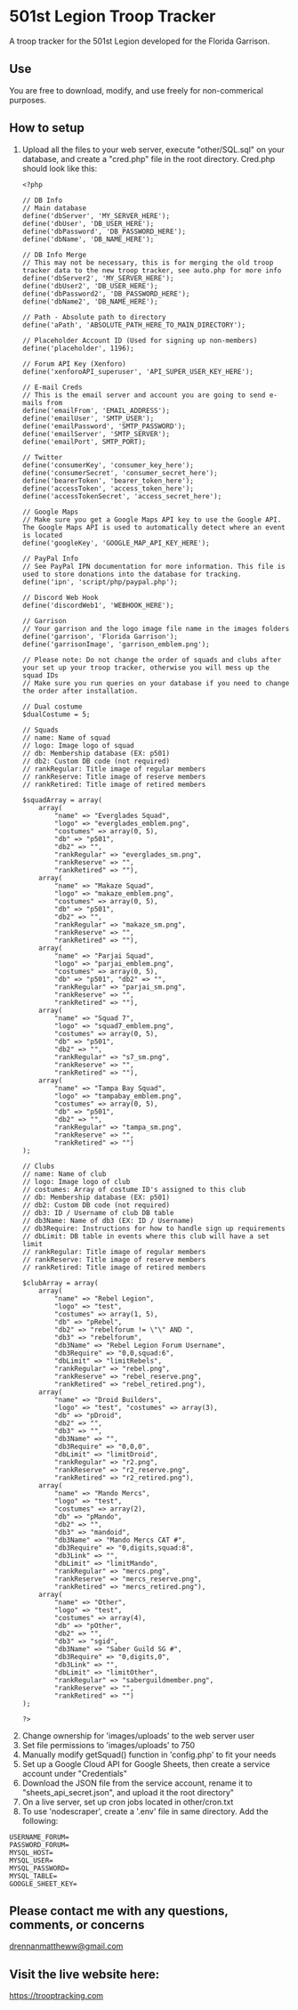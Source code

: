 # 501st Legion Troop Tracker
A troop tracker for the 501st Legion developed for the Florida Garrison.

## Use
You are free to download, modify, and use freely for non-commerical purposes.

## How to setup

<ol>
<li>Upload all the files to your web server, execute "other/SQL.sql" on your database, and create a "cred.php" file in the root directory. Cred.php should look like this:</li>
 
```
<?php

// DB Info
// Main database
define('dbServer', 'MY_SERVER_HERE');
define('dbUser', 'DB_USER_HERE');
define('dbPassword', 'DB_PASSWORD_HERE');
define('dbName', 'DB_NAME_HERE');

// DB Info Merge
// This may not be necessary, this is for merging the old troop tracker data to the new troop tracker, see auto.php for more info
define('dbServer2', 'MY_SERVER_HERE');
define('dbUser2', 'DB_USER_HERE');
define('dbPassword2', 'DB_PASSWORD_HERE');
define('dbName2', 'DB_NAME_HERE');

// Path - Absolute path to directory
define('aPath', 'ABSOLUTE_PATH_HERE_TO_MAIN_DIRECTORY');

// Placeholder Account ID (Used for signing up non-members)
define('placeholder', 1196);

// Forum API Key (Xenforo)
define('xenforoAPI_superuser', 'API_SUPER_USER_KEY_HERE');

// E-mail Creds
// This is the email server and account you are going to send e-mails from
define('emailFrom', 'EMAIL_ADDRESS');
define('emailUser', 'SMTP_USER');
define('emailPassword', 'SMTP_PASSWORD');
define('emailServer', 'SMTP_SERVER');
define('emailPort', SMTP_PORT);

// Twitter
define('consumerKey', 'consumer_key_here');
define('consumerSecret', 'consumer_secret_here');
define('bearerToken', 'bearer_token_here');
define('accessToken', 'access_token_here');
define('accessTokenSecret', 'access_secret_here');

// Google Maps
// Make sure you get a Google Maps API key to use the Google API. The Google Maps API is used to automatically detect where an event is located
define('googleKey', 'GOOGLE_MAP_API_KEY_HERE');

// PayPal Info
// See PayPal IPN documentation for more information. This file is used to store donations into the database for tracking.
define('ipn', 'script/php/paypal.php');

// Discord Web Hook
define('discordWeb1', 'WEBHOOK_HERE');

// Garrison
// Your garrison and the logo image file name in the images folders
define('garrison', 'Florida Garrison');
define('garrisonImage', 'garrison_emblem.png');

// Please note: Do not change the order of squads and clubs after your set up your troop tracker, otherwise you will mess up the squad IDs
// Make sure you run queries on your database if you need to change the order after installation.

// Dual costume
$dualCostume = 5;

// Squads
// name: Name of squad
// logo: Image logo of squad
// db: Membership database (EX: p501)
// db2: Custom DB code (not required)
// rankRegular: Title image of regular members
// rankReserve: Title image of reserve members
// rankRetired: Title image of retired members

$squadArray = array(
	array(
		"name" => "Everglades Squad",
		"logo" => "everglades_emblem.png",
		"costumes" => array(0, 5),
		"db" => "p501",
		"db2" => "",
		"rankRegular" => "everglades_sm.png",
		"rankReserve" => "",
		"rankRetired" => ""),
	array(
		"name" => "Makaze Squad",
		"logo" => "makaze_emblem.png",
		"costumes" => array(0, 5),
		"db" => "p501",
		"db2" => "",
		"rankRegular" => "makaze_sm.png",
		"rankReserve" => "",
		"rankRetired" => ""),
	array(
		"name" => "Parjai Squad",
		"logo" => "parjai_emblem.png",
		"costumes" => array(0, 5),
		"db" => "p501", "db2" => "",
		"rankRegular" => "parjai_sm.png",
		"rankReserve" => "",
		"rankRetired" => ""),
	array(
		"name" => "Squad 7",
		"logo" => "squad7_emblem.png",
		"costumes" => array(0, 5),
		"db" => "p501",
		"db2" => "",
		"rankRegular" => "s7_sm.png",
		"rankReserve" => "",
		"rankRetired" => ""),
	array(
		"name" => "Tampa Bay Squad",
		"logo" => "tampabay_emblem.png",
		"costumes" => array(0, 5),
		"db" => "p501",
		"db2" => "",
		"rankRegular" => "tampa_sm.png",
		"rankReserve" => "",
		"rankRetired" => "")
);

// Clubs
// name: Name of club
// logo: Image logo of club
// costumes: Array of costume ID's assigned to this club
// db: Membership database (EX: p501)
// db2: Custom DB code (not required)
// db3: ID / Username of club DB table
// db3Name: Name of db3 (EX: ID / Username)
// db3Require: Instructions for how to handle sign up requirements
// dbLimit: DB table in events where this club will have a set limit
// rankRegular: Title image of regular members
// rankReserve: Title image of reserve members
// rankRetired: Title image of retired members

$clubArray = array(
	array(
		"name" => "Rebel Legion",
		"logo" => "test",
		"costumes" => array(1, 5),
		"db" => "pRebel",
		"db2" => "rebelforum != \"\" AND ",
		"db3" => "rebelforum",
		"db3Name" => "Rebel Legion Forum Username",
		"db3Require" => "0,0,squad:6",
		"dbLimit" => "limitRebels",
		"rankRegular" => "rebel.png",
		"rankReserve" => "rebel_reserve.png",
		"rankRetired" => "rebel_retired.png"),
	array(
		"name" => "Droid Builders",
		"logo" => "test", "costumes" => array(3),
		"db" => "pDroid",
		"db2" => "",
		"db3" => "",
		"db3Name" => "",
		"db3Require" => "0,0,0",
		"dbLimit" => "limitDroid",
		"rankRegular" => "r2.png",
		"rankReserve" => "r2_reserve.png",
		"rankRetired" => "r2_retired.png"),
	array(
		"name" => "Mando Mercs",
		"logo" => "test",
		"costumes" => array(2),
		"db" => "pMando",
		"db2" => "",
		"db3" => "mandoid",
		"db3Name" => "Mando Mercs CAT #",
		"db3Require" => "0,digits,squad:8",
		"db3Link" => "",
		"dbLimit" => "limitMando",
		"rankRegular" => "mercs.png",
		"rankReserve" => "mercs_reserve.png",
		"rankRetired" => "mercs_retired.png"), 
	array(
		"name" => "Other",
		"logo" => "test",
		"costumes" => array(4),
		"db" => "pOther",
		"db2" => "",
		"db3" => "sgid",
		"db3Name" => "Saber Guild SG #",
		"db3Require" => "0,digits,0",
		"db3Link" => "",
		"dbLimit" => "limitOther",
		"rankRegular" => "saberguildmember.png",
		"rankReserve" => "",
		"rankRetired" => "")
);

?>
```

<li>Change ownership for 'images/uploads' to the web server user</li>
<li>Set file permissions to 'images/uploads' to 750</li>
<li>Manually modify getSquad() function in 'config.php' to fit your needs</li>
<li>Set up a Google Cloud API for Google Sheets, then create a service account under "Credentials"</li>
<li>Download the JSON file from the service account, rename it to "sheets_api_secret.json", and upload it the root directory"</li>
<li>On a live server, set up cron jobs located in other/cron.txt</li>
<li>To use 'nodescraper', create a '.env' file in same directory. Add the following:</li>
</ol>

```
USERNAME_FORUM=
PASSWORD_FORUM=
MYSQL_HOST=
MYSQL_USER=
MYSQL_PASSWORD=
MYSQL_TABLE=
GOOGLE_SHEET_KEY=
```


## Please contact me with any questions, comments, or concerns
drennanmattheww@gmail.com

## Visit the live website here:
https://trooptracking.com
